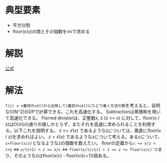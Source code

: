 # 典型要素

* 平方分割
* floor(x/y)の商とその個数を√xで求める

# 解説

[公式](https://codeforces.com/blog/entry/94216)

# 解法

`f(i) = n番目のcellから出発してi番目のcellにたどり着く方法の数`を考えると、自明なO(N^2)のDPで計算できる。これを高速化する。
Subtractionは累積和を用いて高速化できる。
Florred divisionは、正整数x, z (z <= x) に対して、floor(x / z)はO(√(x))通りの値しかとらず、またそれを高速に求められることを利用する。以下これを説明する。
z <= √(x) であるようなzについては、愚直にfloor(x / z)を求めればよい。
z > √(x) であるようなzについて考える。あるcについて、`c=floor(x/z)`となるようなzの個数を数えたい。
floorの定義から`c <= x/z < c+1`
⇔ `x/(c+1) < z <= x/c`
⇔ `floor(x/(c+1)) + 1 <= z <= floor(x/c)`
つまり、そのようなzはfloor(x/c) - floor(x/(c+1))個ある。
